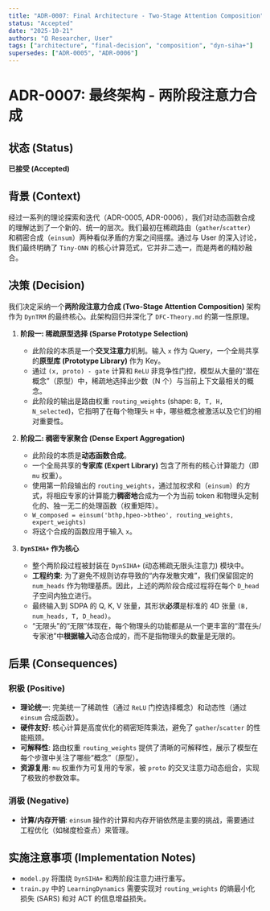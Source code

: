 ```yaml
---
title: "ADR-0007: Final Architecture - Two-Stage Attention Composition"
status: "Accepted"
date: "2025-10-21"
authors: "Ω Researcher, User"
tags: ["architecture", "final-decision", "composition", "dyn-siha+"]
supersedes: ["ADR-0005", "ADR-0006"]
---
```


# ADR-0007: 最终架构 - 两阶段注意力合成

## 状态 (Status)

**已接受 (Accepted)**

## 背景 (Context)

经过一系列的理论探索和迭代（ADR-0005, ADR-0006），我们对动态函数合成的理解达到了一个新的、统一的层次。我们最初在稀疏路由（`gather`/`scatter`）和稠密合成（`einsum`）两种看似矛盾的方案之间摇摆。通过与 User 的深入讨论，我们最终明确了 `Tiny-ONN` 的核心计算范式，它并非二选一，而是两者的精妙融合。

## 决策 (Decision)

我们决定采纳一个**两阶段注意力合成 (Two-Stage Attention Composition)** 架构作为 `DynTRM` 的最终核心。此架构回归并深化了 `DFC-Theory.md` 的第一性原理。

1. **阶段一: 稀疏原型选择 (Sparse Prototype Selection)**

   - 此阶段的本质是一个**交叉注意力**机制。输入 `x` 作为 Query，一个全局共享的**原型库 (Prototype Library)** 作为 Key。
   - 通过 `(x, proto) - gate` 计算和 `ReLU` 非竞争性门控，模型从大量的“潜在概念”（原型）中，稀疏地选择出少数（N 个）与当前上下文最相关的概念。
   - 此阶段的输出是路由权重 `routing_weights` (shape: `B, T, H, N_selected`)，它指明了在每个物理头 `H` 中，哪些概念被激活以及它们的相对重要性。

2. **阶段二: 稠密专家聚合 (Dense Expert Aggregation)**

   - 此阶段的本质是**动态函数合成**。
   - 一个全局共享的**专家库 (Expert Library)** 包含了所有的核心计算能力（即 `mu` 权重）。
   - 使用第一阶段输出的 `routing_weights`，通过加权求和（`einsum`）的方式，将相应专家的计算能力**稠密地**合成为一个为当前 token 和物理头定制化的、独一无二的处理函数（权重矩阵）。
   - `W_composed = einsum('bthp,hpeo->btheo', routing_weights, expert_weights)`
   - 将这个合成的函数应用于输入 `x`。

3. **`DynSIHA+` 作为核心**
   - 整个两阶段过程被封装在 `DynSIHA+` (动态稀疏无限头注意力) 模块中。
   - **工程约束**: 为了避免不规则访存导致的“内存发散灾难”，我们保留固定的 `num_heads` 作为物理基质。因此，上述的两阶段合成过程将在每个 `D_head` 子空间内独立进行。
   - 最终输入到 SDPA 的 Q, K, V 张量，其形状**必须**是标准的 4D 张量 `(B, num_heads, T, D_head)`。
   - “无限头”的“无限”体现在，每个物理头的功能都是从一个更丰富的“潜在头/专家池”中**根据输入**动态合成的，而不是指物理头的数量是无限的。

## 后果 (Consequences)

### 积极 (Positive)

- **理论统一**: 完美统一了稀疏性（通过 `ReLU` 门控选择概念）和动态性（通过 `einsum` 合成函数）。
- **硬件友好**: 核心计算是高度优化的稠密矩阵乘法，避免了 `gather`/`scatter` 的性能瓶颈。
- **可解释性**: 路由权重 `routing_weights` 提供了清晰的可解释性，展示了模型在每个步骤中关注了哪些“概念”（原型）。
- **资源复用**: `mu` 权重作为可复用的专家，被 `proto` 的交叉注意力动态组合，实现了极致的参数效率。

### 消极 (Negative)

- **计算/内存开销**: `einsum` 操作的计算和内存开销依然是主要的挑战，需要通过工程优化（如梯度检查点）来管理。

## 实施注意事项 (Implementation Notes)

- `model.py` 将围绕 `DynSIHA+` 和两阶段注意力进行重写。
- `train.py` 中的 `LearningDynamics` 需要实现对 `routing_weights` 的熵最小化损失 (SARS) 和对 ACT 的信息增益损失。
